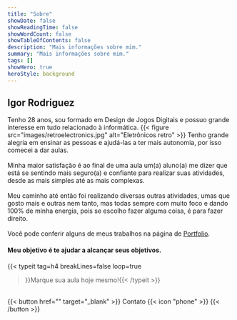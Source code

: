 ```yaml
---
title: "Sobre"
showDate: false
showReadingTime: false
showWordCount: false
showTableOfContents: false
description: "Mais informações sobre mim."
summary: "Mais informações sobre mim."
tags: []
showHero: true
heroStyle: background
---
```

## Igor Rodriguez
Tenho 28 anos, sou formado em Design de Jogos Digitais e possuo grande interesse em tudo relacionado à informática.
{{< figure
    src="images/retroelectronics.jpg"
    alt="Eletrônicos retro"
    >}}
Tenho grande alegria em ensinar as pessoas e ajudá-las a ter mais autonomia, por isso comecei a dar aulas.
</br>
</br>
Minha maior satisfação é ao final de uma aula um(a) aluno(a) me dizer que está se sentindo mais seguro(a) e
confiante para realizar suas atividades, desde as mais simples até as mais complexas.
</br>
</br>
Meu caminho até então foi realizando diversas outras atividades, umas que gosto mais e outras nem tanto,
mas todas sempre com muito foco e dando 100% de minha energia, pois se escolho fazer alguma coisa, é para fazer direito.
</br>
</br>
Você pode conferir alguns de meus trabalhos na página de [Portfolio](/páginas/portfolio).
#### Meu objetivo é te ajudar a alcançar seus objetivos.
{{< typeit 
  tag=h4
  breakLines=false
  loop=true
>}}Marque sua aula hoje mesmo!{{< /typeit >}}
</br>
{{< button href="" target="_blank" >}}
Contato {{< icon "phone" >}}
{{< /button >}}
